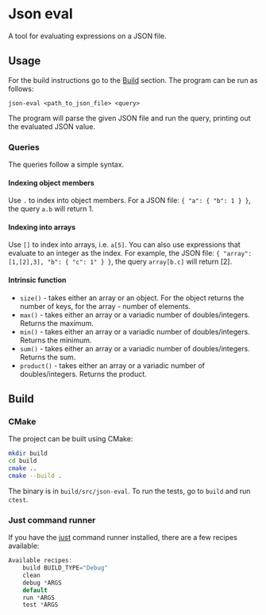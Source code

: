 # Json eval
A tool for evaluating expressions on a JSON file.

## Usage
For the build instructions go to the [Build](#Build) section.
The program can be run as follows:
```
json-eval <path_to_json_file> <query>
```
The program will parse the given JSON file and run the query, printing out the evaluated JSON value.

### Queries
The queries follow a simple syntax.
#### Indexing object members
Use `.` to index into object members. For a JSON file: `{ "a": { "b": 1 } }`, the query `a.b` will return 1.
#### Indexing into arrays
Use `[]` to index into arrays, i.e. `a[5]`. You can also use expressions that evaluate to an integer as the index.
For example, the JSON file: `{ "array": [1,[2],3], "b": { "c": 1" } }`, the query `array[b.c]` will return [2].
#### Intrinsic function
- `size()` - takes either an array or an object. For the object returns the number of keys, for the array - number of elements.
- `max()` - takes either an array or a variadic number of doubles/integers. Returns the maximum.
- `min()` - takes either an array or a variadic number of doubles/integers. Returns the minimum.
- `sum()` - takes either an array or a variadic number of doubles/integers. Returns the sum.
- `product()` - takes either an array or a variadic number of doubles/integers. Returns the product.

## Build

### CMake
The project can be built using CMake:
```bash
mkdir build
cd build
cmake ..
cmake --build .
```
The binary is in `build/src/json-eval`.
To run the tests, go to `build` and run `ctest`.

### Just command runner
If you have the [just](https://github.com/casey/just) command runner installed, there are a few recipes available:
```C
Available recipes:
    build BUILD_TYPE="Debug"
    clean
    debug *ARGS
    default
    run *ARGS
    test *ARGS
```
